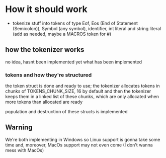 # How it should work

- tokenize stuff into tokens of type Eof, Eos (End of Statement (Semicolon)), Symbol (any symbol), identifier, int literal and
  string literal (add as needed, maybe a MACROS token for #)


## how the tokenizer works

no idea, hasnt been implemented yet
what has been implemented

### tokens and how they're structured

the token struct is done and ready to use;
the tokenizer allocates tokens in chunks of TOKENS_CHUNK_SIZE, 16 by default
and then the tokenizer keeps them in a linked list of these chunks, which are only allocated when more tokens than
allocated are ready

population and destruction of these structs is implemented

## Warning

We're both implementing in Windows so Linux support is gonna take some time and, moreover, MacOs support may not even come (I don't wanna mess with MacOs)

